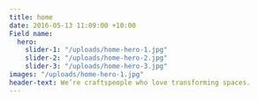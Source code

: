 ```yaml
---
title: home
date: 2016-05-13 11:09:00 +10:00
Field name:
  hero:
    slider-1: "/uploads/home-hero-1.jpg"
    slider-2: "/uploads/home-hero-2.jpg"
    slider-3: "/uploads/home-hero-3.jpg"
images: "/uploads/home-hero-1.jpg"
header-text: We’re craftspeople who love transforming spaces.
---
```


